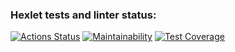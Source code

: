 ### Hexlet tests and linter status:
[![Actions Status](https://github.com/kirillnev/qa-auto-engineer-javascript-project-87/actions/workflows/hexlet-check.yml/badge.svg)](https://github.com/kirillnev/qa-auto-engineer-javascript-project-87/actions)
[![Maintainability](https://api.codeclimate.com/v1/badges/bc7f69b017b51b00e39e/maintainability)](https://codeclimate.com/github/kirillnev/qa-auto-engineer-javascript-project-87/maintainability)
[![Test Coverage](https://api.codeclimate.com/v1/badges/bc7f69b017b51b00e39e/test_coverage)](https://codeclimate.com/github/kirillnev/qa-auto-engineer-javascript-project-87/test_coverage)
